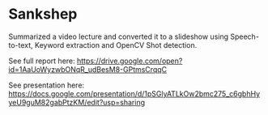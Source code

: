 # Sankshep
Summarized a video lecture and converted it to a slideshow using Speech-to-text, Keyword extraction and OpenCV Shot detection.

See full report here: https://drive.google.com/open?id=1AaUoWyzwbONqR_udBesM8-GPtmsCrqqC

See presentation here: https://docs.google.com/presentation/d/1pSGlyATLkOw2bmc275_c6gbhHyyeU9guM82gabPtzKM/edit?usp=sharing
